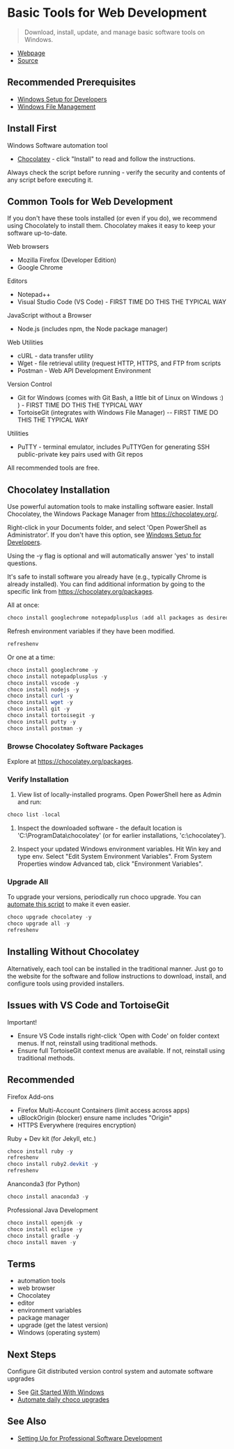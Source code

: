 # Basic Tools for Web Development

> Download, install, update, and manage basic software tools on Windows.

- [Webpage](https://denisecase.github.io/basic-tools-for-webdev/)
- [Source](https://github.com/denisecase/basic-tools-for-webdev)

## Recommended Prerequisites

- [Windows Setup for Developers](https://github.com/denisecase/windows-setup)
- [Windows File Management](https://github.com/denisecase/windows-file-management)

## Install First

Windows Software automation tool

- [Chocolatey](https://chocolatey.org/) - click "Install" to read and follow the instructions.

Always check the script before running - verify the security and contents of any script before executing it.

## Common Tools for Web Development

If you don't have these tools installed (or even if you do), we recommend using Chocolately to install them. 
Chocolatey makes it easy to keep your software up-to-date. 

Web browsers

- Mozilla Firefox (Developer Edition)
- Google Chrome

Editors

- Notepad++
- Visual Studio Code (VS Code) - FIRST TIME DO THIS THE TYPICAL WAY

JavaScript without a Browser

- Node.js (includes npm, the Node package manager)

Web Utilities

- cURL - data transfer utility
- Wget - file retrieval utility (request HTTP, HTTPS, and FTP from scripts
- Postman - Web API Development Environment

Version Control

- Git for Windows (comes with Git Bash, a little bit of Linux on Windows :) ) - FIRST TIME DO THIS THE TYPICAL WAY
- TortoiseGit (integrates with Windows File Manager) -- FIRST TIME DO THIS THE TYPICAL WAY

Utilities

- PuTTY - terminal emulator, includes PuTTYGen for generating SSH public-private key pairs used with Git repos

All recommended tools are free.


## Chocolatey Installation

Use powerful automation tools to make installing software easier. Install Chocolatey, the Windows Package Manager from <https://chocolatey.org/>.

Right-click in your Documents folder, and select 'Open PowerShell as Administrator'. 
If you don't have this option, see [Windows Setup for Developers](https://github.com/denisecase/windows-setup).

Using the -y flag is optional and will automatically answer 'yes' to install questions.

It's safe to install software you already have (e.g., typically Chrome is already installed). You can find additional information by going to the specific link from <https://chocolatey.org/packages>.

All at once:

```PowerShell
choco install googlechrome notepadplusplus (add all packages as desired) -y
```

Refresh environment variables if they have been modified.

```PowerShell
refreshenv
```

Or one at a time:

```PowerShell
choco install googlechrome -y
choco install notepadplusplus -y
choco install vscode -y
choco install nodejs -y
choco install curl -y
choco install wget -y
choco install git -y
choco install tortoisegit -y
choco install putty -y
choco install postman -y
```

### Browse Chocolatey Software Packages

Explore at <https://chocolatey.org/packages>.

### Verify Installation

1. View list of locally-installed programs. Open PowerShell here as Admin and run:

```PowerShell
choco list -local
```

1. Inspect the downloaded software - the default location is 'C:\ProgramData\chocolatey' (or for earlier installations, 'c:\chocolatey').

1. Inspect your updated Windows environment variables. Hit Win key and type env. Select "Edit System Environment Variables". From System Properties window Advanced tab, click "Environment Variables".

### Upgrade All

To upgrade your versions, periodically run choco upgrade. You can [automate this script](https://github.com/denisecase/windows-daily-software-upgrade) to make it even easier. 

```Powershell
choco upgrade chocolatey -y
choco upgrade all -y
refreshenv
```

## Installing Without Chocolatey

Alternatively, each tool can be installed in the traditional manner. Just go to the website for the software and follow instructions to download, install, and configure tools using provided installers.

## Issues with VS Code and TortoiseGit

Important!

- Ensure VS Code installs right-click 'Open with Code' on folder context menus. If not, reinstall using traditional methods.
- Ensure full TortoiseGit context menus are available. If not, reinstall using traditional methods. 

## Recommended

Firefox Add-ons

- Firefox Multi-Account Containers (limit access across apps)
- uBlockOrigin (blocker) ensure name includes "Origin"
- HTTPS Everywhere (requires encryption)

Ruby + Dev kit (for Jekyll, etc.)

```Powershell
choco install ruby -y
refreshenv
choco install ruby2.devkit -y
refreshenv
```

Ananconda3 (for Python)

```Powershell
choco install anaconda3 -y
```

Professional Java Development

```PowerShell
choco install openjdk -y
choco install eclipse -y
choco install gradle -y
choco install maven -y
```

## Terms

- automation tools
- web browser
- Chocolatey
- editor
- environment variables
- package manager
- upgrade (get the latest version)
- Windows (operating system)

## Next Steps

Configure Git distributed version control system and automate software upgrades

- See [Git Started With Windows](https://github.com/denisecase/git-started-windows)
- [Automate daily choco upgrades](https://github.com/denisecase/windows-daily-software-upgrade)

## See Also

- [Setting Up for Professional Software Development](https://github.com/denisecase/pro-dev-list)
